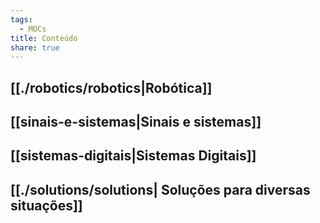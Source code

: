 ```yaml
---
tags:
  - MOCs
title: Conteúdo
share: true
---
```


## [[./robotics/robotics|Robótica]]
## [[sinais-e-sistemas|Sinais e sistemas]]

## [[sistemas-digitais|Sistemas Digitais]]

## [[./solutions/solutions| Soluções para diversas situações]]



